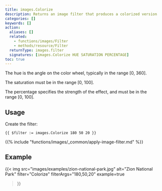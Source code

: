 ```yaml
---
title: images.Colorize
description: Returns an image filter that produces a colorized version of an image.
categories: []
keywords: []
action:
  aliases: []
  related:
    - functions/images/Filter
    - methods/resource/Filter
  returnType: images.filter
  signatures: [images.Colorize HUE SATURATION PERCENTAGE]
toc: true
---
```


The hue is the angle on the color wheel, typically in the range [0, 360].

The saturation must be in the range [0, 100].

The percentage specifies the strength of the effect, and must be in the range [0, 100].

## Usage

Create the filter:

```go-html-template
{{ $filter := images.Colorize 180 50 20 }}
```

{{% include "functions/images/_common/apply-image-filter.md" %}}

## Example

{{< img
  src="images/examples/zion-national-park.jpg"
  alt="Zion National Park"
  filter="Colorize"
  filterArgs="180,50,20"
  example=true
>}}
